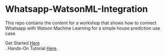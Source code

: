 # Whatsapp-WatsonML-Integration
This repo contains the content for a workshop that shows how to connect Whatsapp with Watson Machine Learning for a simple house prediction use case.

Get Started [Here](https://ibm.biz/WatsonWhatsapp)<br>.
Hands-On Tutorial [Here](https://developer.ibm.com/patterns/build-a-framework-that-connects-whatsapp-to-any-watson-service-on-ibm-cloud/).
